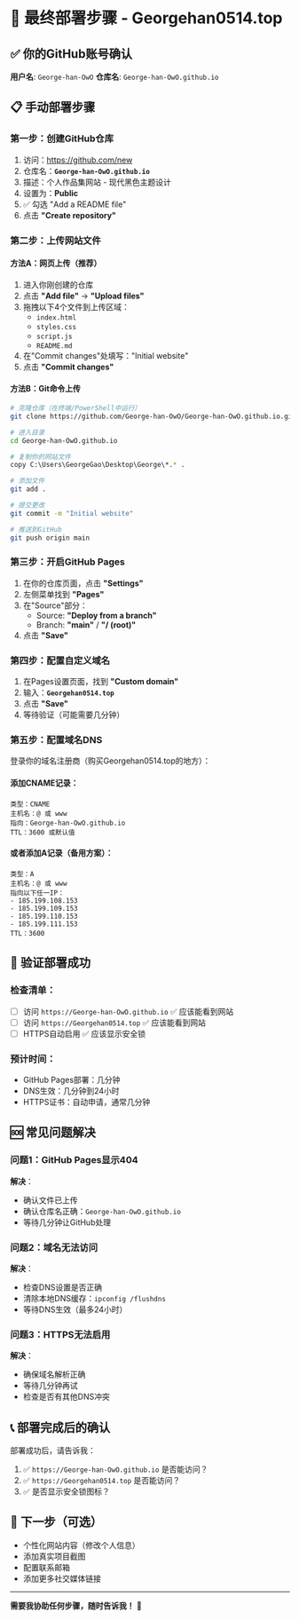 # 🚀 最终部署步骤 - Georgehan0514.top

## ✅ 你的GitHub账号确认
**用户名**: `George-han-OwO`
**仓库名**: `George-han-OwO.github.io`

## 📋 手动部署步骤

### 第一步：创建GitHub仓库
1. 访问：https://github.com/new
2. 仓库名：**`George-han-OwO.github.io`**
3. 描述：个人作品集网站 - 现代黑色主题设计
4. 设置为：**Public**
5. ✅ 勾选 "Add a README file"
6. 点击 **"Create repository"**

### 第二步：上传网站文件

#### 方法A：网页上传（推荐）
1. 进入你刚创建的仓库
2. 点击 **"Add file"** → **"Upload files"**
3. 拖拽以下4个文件到上传区域：
   - `index.html`
   - `styles.css`
   - `script.js`
   - `README.md`
4. 在"Commit changes"处填写："Initial website"
5. 点击 **"Commit changes"**

#### 方法B：Git命令上传
```bash
# 克隆仓库（在终端/PowerShell中运行）
git clone https://github.com/George-han-OwO/George-han-OwO.github.io.git

# 进入目录
cd George-han-OwO.github.io

# 复制你的网站文件
copy C:\Users\GeorgeGao\Desktop\George\*.* .

# 添加文件
git add .

# 提交更改
git commit -m "Initial website"

# 推送到GitHub
git push origin main
```

### 第三步：开启GitHub Pages
1. 在你的仓库页面，点击 **"Settings"**
2. 左侧菜单找到 **"Pages"**
3. 在"Source"部分：
   - Source: **"Deploy from a branch"**
   - Branch: **"main"** / **"/ (root)"**
4. 点击 **"Save"**

### 第四步：配置自定义域名
1. 在Pages设置页面，找到 **"Custom domain"**
2. 输入：**`Georgehan0514.top`**
3. 点击 **"Save"**
4. 等待验证（可能需要几分钟）

### 第五步：配置域名DNS
登录你的域名注册商（购买Georgehan0514.top的地方）：

#### 添加CNAME记录：
```
类型：CNAME
主机名：@ 或 www
指向：George-han-OwO.github.io
TTL：3600 或默认值
```

#### 或者添加A记录（备用方案）：
```
类型：A
主机名：@ 或 www
指向以下任一IP：
- 185.199.108.153
- 185.199.109.153
- 185.199.110.153
- 185.199.111.153
TTL：3600
```

## 🎯 验证部署成功

### 检查清单：
- [ ] 访问 `https://George-han-OwO.github.io` ✅ 应该能看到网站
- [ ] 访问 `https://Georgehan0514.top` ✅ 应该能看到网站
- [ ] HTTPS自动启用 ✅ 应该显示安全锁

### 预计时间：
- GitHub Pages部署：几分钟
- DNS生效：几分钟到24小时
- HTTPS证书：自动申请，通常几分钟

## 🆘 常见问题解决

### 问题1：GitHub Pages显示404
**解决**：
- 确认文件已上传
- 确认仓库名正确：`George-han-OwO.github.io`
- 等待几分钟让GitHub处理

### 问题2：域名无法访问
**解决**：
- 检查DNS设置是否正确
- 清除本地DNS缓存：`ipconfig /flushdns`
- 等待DNS生效（最多24小时）

### 问题3：HTTPS无法启用
**解决**：
- 确保域名解析正确
- 等待几分钟再试
- 检查是否有其他DNS冲突

## 📞 部署完成后的确认

部署成功后，请告诉我：
1. ✅ `https://George-han-OwO.github.io` 是否能访问？
2. ✅ `https://Georgehan0514.top` 是否能访问？
3. ✅ 是否显示安全锁图标？

## 🎉 下一步（可选）

- 个性化网站内容（修改个人信息）
- 添加真实项目截图
- 配置联系邮箱
- 添加更多社交媒体链接

---

**需要我协助任何步骤，随时告诉我！** 🚀